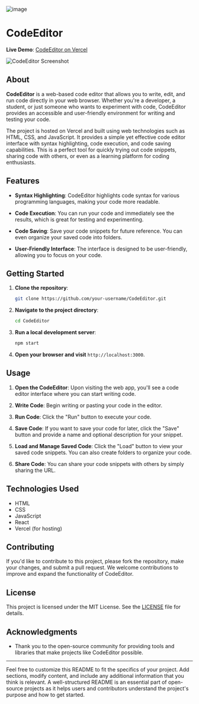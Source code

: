 
![image](https://github.com/coderunner4sonam/Code_Editor_App/assets/80218236/fe3fafdc-a928-44ab-903d-98741fde5622)


# CodeEditor

**Live Demo**: [CodeEditor on Vercel](https://code-editor-app-pi.vercel.app/)

![CodeEditor Screenshot](screenshot.png)

## About

**CodeEditor** is a web-based code editor that allows you to write, edit, and run code directly in your web browser. Whether you're a developer, a student, or just someone who wants to experiment with code, CodeEditor provides an accessible and user-friendly environment for writing and testing your code.

The project is hosted on Vercel and built using web technologies such as HTML, CSS, and JavaScript. It provides a simple yet effective code editor interface with syntax highlighting, code execution, and code saving capabilities. This is a perfect tool for quickly trying out code snippets, sharing code with others, or even as a learning platform for coding enthusiasts.

## Features

- **Syntax Highlighting**: CodeEditor highlights code syntax for various programming languages, making your code more readable.

- **Code Execution**: You can run your code and immediately see the results, which is great for testing and experimenting.

- **Code Saving**: Save your code snippets for future reference. You can even organize your saved code into folders.

- **User-Friendly Interface**: The interface is designed to be user-friendly, allowing you to focus on your code.

## Getting Started

1. **Clone the repository**:

   ```bash
   git clone https://github.com/your-username/CodeEditor.git
   ```

2. **Navigate to the project directory**:

   ```bash
   cd CodeEditor
   ```

3. **Run a local development server**:

   ```bash
   npm start
   ```

4. **Open your browser and visit** `http://localhost:3000`.

## Usage

1. **Open the CodeEditor**: Upon visiting the web app, you'll see a code editor interface where you can start writing code.

2. **Write Code**: Begin writing or pasting your code in the editor.

3. **Run Code**: Click the "Run" button to execute your code.

4. **Save Code**: If you want to save your code for later, click the "Save" button and provide a name and optional description for your snippet.

5. **Load and Manage Saved Code**: Click the "Load" button to view your saved code snippets. You can also create folders to organize your code.

6. **Share Code**: You can share your code snippets with others by simply sharing the URL.

## Technologies Used

- HTML
- CSS
- JavaScript
- React
- Vercel (for hosting)

## Contributing

If you'd like to contribute to this project, please fork the repository, make your changes, and submit a pull request. We welcome contributions to improve and expand the functionality of CodeEditor.

## License

This project is licensed under the MIT License. See the [LICENSE](LICENSE) file for details.

## Acknowledgments

- Thank you to the open-source community for providing tools and libraries that make projects like CodeEditor possible.

---

Feel free to customize this README to fit the specifics of your project. Add sections, modify content, and include any additional information that you think is relevant. A well-structured README is an essential part of open-source projects as it helps users and contributors understand the project's purpose and how to get started.
